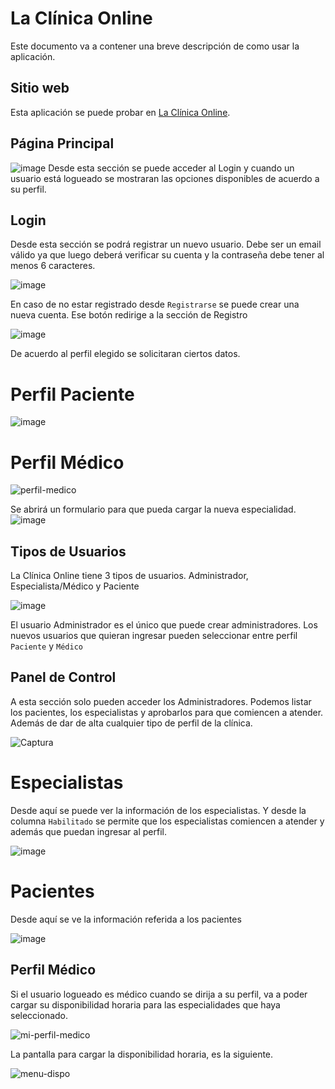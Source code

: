 # La Clínica Online
Este documento va a contener una breve descripción de como usar la aplicación.

## Sitio web
Esta aplicación se puede probar en [La Clínica Online](https://tp-clinica-pavon.web.app/).

## Página Principal
![image](https://user-images.githubusercontent.com/53911453/172965512-0cac8344-93d2-4141-9b74-e99d1a320ca5.png)
Desde esta sección se puede acceder al Login y cuando un usuario está logueado se mostraran las opciones disponibles de acuerdo a su perfil.

## Login
Desde esta sección se podrá registrar un nuevo usuario.
Debe ser un email válido ya que luego deberá verificar su cuenta y la contraseña debe tener al menos 6 caracteres.

![image](https://user-images.githubusercontent.com/53911453/172965890-993d48b6-7af5-478d-8052-61908cac9f7f.png)

En caso de no estar registrado desde `Registrarse` se puede crear una nueva cuenta. 
Ese botón redirige a la sección de Registro

![image](https://user-images.githubusercontent.com/53911453/198407991-8526499a-75e7-424c-beb4-594b9d8d95ea.png)


De acuerdo al perfil elegido se solicitaran ciertos datos.

# Perfil Paciente

![image](https://user-images.githubusercontent.com/53911453/199496928-79454bb7-37bc-4efa-9edc-99535509593b.png)


# Perfil Médico

![perfil-medico](https://user-images.githubusercontent.com/53911453/199497787-72b7ebe2-c867-4852-b48e-eddc9e0ad55b.png)

Se abrirá un formulario para que pueda cargar la nueva especialidad.
![image](https://user-images.githubusercontent.com/53911453/199497964-8de507e4-a8e8-40e8-acd8-d8db4aff075a.png)


## Tipos de Usuarios

La Clínica Online tiene 3 tipos de usuarios.
Administrador, Especialista/Médico y Paciente

![image](https://user-images.githubusercontent.com/53911453/198408964-f7bd5d6b-b00b-4aa5-be77-65c7ab96fc65.png)


El usuario Administrador es el único que puede crear administradores.
Los nuevos usuarios que quieran ingresar pueden seleccionar entre perfil `Paciente` y `Médico`

## Panel de Control

A esta sección solo pueden acceder los Administradores. 
Podemos listar los pacientes, los especialistas y aprobarlos para que comiencen a atender. 
Además de dar de alta cualquier tipo de perfil de la clínica.
  
![Captura](https://user-images.githubusercontent.com/53911453/172967145-f54eece6-3506-484b-81ba-4042d2042c6c.PNG)

# Especialistas

Desde aquí se puede ver la información de los especialistas.
Y desde la columna `Habilitado` se permite que los especialistas comiencen a atender y además que puedan ingresar al perfil.

![image](https://user-images.githubusercontent.com/53911453/172967488-ff671a0a-02e3-4b80-aeea-9da0d3833a68.png)

# Pacientes
 
Desde aquí se ve la información referida a los pacientes

![image](https://user-images.githubusercontent.com/53911453/172967564-3176c7a9-07bb-4e7a-b9b6-3fe06cfc571d.png)

## Perfil Médico
Si el usuario logueado es médico cuando se dirija a su perfil, va a poder cargar su disponibilidad horaria para las especialidades que haya seleccionado.

![mi-perfil-medico](https://user-images.githubusercontent.com/53911453/199498854-26f25b38-19a8-4e43-aec1-c07f4b00b3c6.png)

La pantalla para cargar la disponibilidad horaria, es la siguiente.

![menu-dispo](https://user-images.githubusercontent.com/53911453/199499622-f95085ac-f20c-42e2-a7ed-37d029e2a048.png)

  
